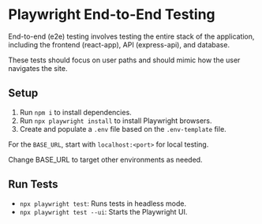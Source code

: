 # Playwright End-to-End Testing

End-to-end (e2e) testing involves testing the entire stack of the application, including the frontend (react-app), API (express-api), and database.

These tests should focus on user paths and should mimic how the user navigates the site.

## Setup

1. Run `npm i` to install dependencies.
2. Run `npx playwright install` to install Playwright browsers.
3. Create and populate a `.env` file based on the `.env-template` file. 

For the `BASE_URL`, start with `localhost:<port>` for local testing.

Change BASE_URL to target other environments as needed.

## Run Tests

- `npx playwright test`: Runs tests in headless mode.
- `npx playwright test --ui`: Starts the Playwright UI.
